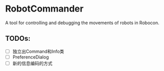 # RobotCommander
A tool for controlling and debugging the movements of robots in Robocon.

## TODOs:
- [ ] 独立出Command和Info类
- [ ] PreferenceDialog
- [ ] 新的信息编码的方式
